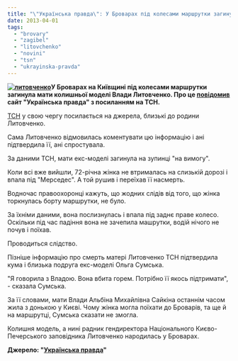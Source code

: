 ```yaml
---
title: "\"Українська правда\": У Броварах під колесами маршрутки загинула мати Влади Литовченко"
date: 2013-04-01
tags: 
  - "brovary"
  - "zagibel"
  - "litovchenko"
  - "novini"
  - "tsn"
  - "ukrayinska-pravda"
---
```


**[![литовченко](https://mpz.brovary.org/wp-content/uploads/2013/04/litovchenko.jpg)](https://mpz.brovary.org/wp-content/uploads/2013/04/litovchenko.jpg)У Броварах на Київщині під колесами маршрутки загинула мати колишньої моделі Влади Литовченко. Про це [повідомив](http://www.pravda.com.ua/news/2013/03/31/6986854/) сайт "Українська правда" з посиланням на ТСН.**

[ТСН](http://tsn.ua/kyiv/u-brovarah-pid-kolesami-marshrutki-zaginula-matir-vladi-litovchenko-dzherela-288475.html) у свою чергу посилається на джерела, близькі до родини Литовченко.

Сама Литовченко відмовилась коментувати цю інформацію і ані підтвердила її, ані спростувала.

За даними ТСН, мати екс-моделі загинула на зупинці "на вимогу".

Коли всі вже вийшли, 72-річна жінка не втрималась на слизькій дорозі і впала під "Мерседес". А той рушив і переїхав її насмерть.

Водночас правоохоронці кажуть, що жодних слідів від того, що жінка торкнулась борту маршрутки, не було.

За їхніми даними, вона послизнулась і впала під заднє праве колесо. Оскільки під час падіння вона не зачепила машрутки, водій нічого не почув і поїхав.

Проводиться слідство.

Пізніше інформацію про смерть матері Литовченко ТСН підтвердила кума і близька подруга екс-моделі Ольга Сумська.

"Я говорила з Владою. Вона вбита горем. Потрібно її якось підтримати", - сказала Сумська.

За її словами, мати Влади Альбіна Михайлівна Сайкіна останнім часом жила з донькою у Києві. Чому жінка могла поїхати до Броварів, та ще й на маршрутці, Сумська сказати не змогла.

Колишня модель, а нині радник гендиректора Національного Києво-Печерського заповідника Литовченко народилась у Броварах.

**Джерело: "[Українська правда](http://www.pravda.com.ua/news/2013/03/31/6986854/)"**
